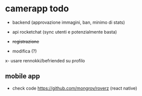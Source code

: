 # camerapp todo 

- backend (approvazione immagini, ban, minimo di stats)

- api rocketchat (sync utenti e potenzialmente basta)
- ~~registrazione~~
-  modifica (?)

x- usare rennokki/befriended su profilo



## mobile app


- check code 
https://github.com/mongrov/roverz (react native)

